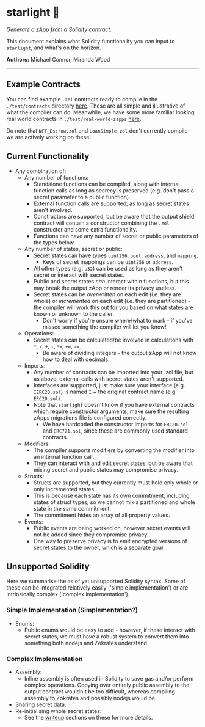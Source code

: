 # starlight :stars:

_Generate a zApp from a Solidity contract._

This document explains what Solidity functionality you can input to `starlight`, and what's on the horizon.


**Authors:** Michael Connor, Miranda Wood

---

## Example Contracts

You can find example `.zol` contracts ready to compile in the `./test/contracts` directory [here](../test/contracts/). These are all simple and illustrative of what the compiler can do. Meanwhile, we have some more familiar looking real world contracts in `./test/real-world-zapps` [here](../test/real-world-zapps/).

Do note that `NFT_Escrow.zol` and `LoanSimple.zol` don't currently compile - we are actively working on these!

## Current Functionality

 - Any combination of:
    - Any number of functions:
      - Standalone functions can be compiled, along with internal function calls as long as secrecy is preserved (e.g. don't pass a secret parameter to a public function).
      - External function calls are supported, as long as secret states aren't involved.
      - Constructors are supported, but be aware that the output shield contract will contain a constructor combining the `.zol` constructor and some extra functionality.
      - Functions can have any number of secret or public parameters of the types below.
    - Any number of states, secret or public:
      - Secret states can have types `uint256`, `bool`, `address`, and `mapping`.
        - Keys of secret mappings can be `uint256` or `address`.
      - All other types (e.g. `u32`) can be used as long as they aren't secret or interact with secret states.
      - Public and secret states *can* interact within functions, but this may break the output zApp or render its privacy useless.
      - Secret states can be *overwritten* on each edit (i.e. they are whole) or *incremented* on each edit (i.e. they are partitioned) - the compiler will work this out for you based on what states are known or unknown to the caller.
        - Don't worry if you're unsure where/what to mark - if you've missed something the compiler will let you know!
    - Operations:
      - Secret states can be calculated/be involved in calculations with `*`, `/`, `+`, `-`, `*=`, `+=`, `-=`.
        - Be aware of dividing integers - the output zApp will not know how to deal with decimals.
    - Imports:
      - Any number of contracts can be imported into your .zol file, but as above, external calls with secret states aren't supported.
      - Interfaces are supported, just make sure your interface (e.g. `IERC20.sol`) is named `I` + the original contract name (e.g. `ERC20.sol`).
      - Note that `starlight` doesn't know if you have external contracts which require constructor arguments, make sure the resulting zApps migrations file is configured correctly.
        - We have hardcoded the constructor imports for `ERC20.sol` and `ERC721.sol`, since these are commonly used standard contracts.
    - Modifiers:
      - The compiler supports modifiers by converting the modifier into an internal function call.
      - They can interact with and edit secret states, but be aware that mixing secret and public states may compromise privacy.
    - Structs:
      - Structs are supported, but they currently must hold only whole or only incremented states.
      - This is because each state has its own commitment, including states of struct types, so we cannot mix a partitioned and whole state in the same commitment.
      - The commitment hides an array of all property values.
    - Events:
      - Public events are being worked on, however secret events will not be added since they compromise privacy.
      - One way to preserve privacy is to emit encrypted versions of secret states to the owner, which is a separate goal.

## Unsupported Solidity

  Here we summarise the as of yet unsupported Solidity syntax. Some of these can be integrated relatively easily ('simple implementation') or are intrinsically complex ('complex implementation').

### Simple Implementation (Simplementation?)

- Enums:
  - Public enums would be easy to add - however, if these interact with secret states, we must have a robust system to convert them into something both nodejs and Zokrates understand.

### Complex Implementation

- Assembly:
  - Inline assembly is often used in Solidity to save gas and/or perform complex operations. Copying over entirely public assembly to the output contract wouldn't be too difficult, whereas compiling assembly to Zokrates and possibly nodejs would be.
- Sharing secret data:
- Re-initialising whole secret states:
  - See the [writeup](./WRITEUP.md) sections on these for more details.
